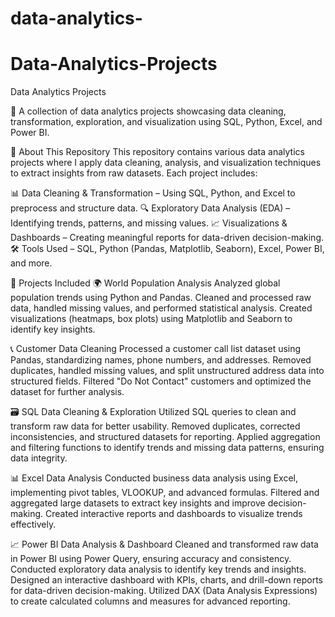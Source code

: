 # data-analytics-
# Data-Analytics-Projects
Data Analytics Projects

🚀 A collection of data analytics projects showcasing data cleaning, transformation, exploration, and visualization using SQL, Python, Excel, and Power BI.

📌 About This Repository
This repository contains various data analytics projects where I apply data cleaning, analysis, and visualization techniques to extract insights from raw datasets. Each project includes:

📊 Data Cleaning & Transformation – Using SQL, Python, and Excel to preprocess and structure data.
🔍 Exploratory Data Analysis (EDA) – Identifying trends, patterns, and missing values.
📈 Visualizations & Dashboards – Creating meaningful reports for data-driven decision-making.
🛠 Tools Used – SQL, Python (Pandas, Matplotlib, Seaborn), Excel, Power BI, and more.

📂 Projects Included
🌍 World Population Analysis
Analyzed global population trends using Python and Pandas.
Cleaned and processed raw data, handled missing values, and performed statistical analysis.
Created visualizations (heatmaps, box plots) using Matplotlib and Seaborn to identify key insights.

📞 Customer Data Cleaning
Processed a customer call list dataset using Pandas, standardizing names, phone numbers, and addresses.
Removed duplicates, handled missing values, and split unstructured address data into structured fields.
Filtered "Do Not Contact" customers and optimized the dataset for further analysis.

🗃 SQL Data Cleaning & Exploration
Utilized SQL queries to clean and transform raw data for better usability.
Removed duplicates, corrected inconsistencies, and structured datasets for reporting.
Applied aggregation and filtering functions to identify trends and missing data patterns, ensuring data integrity.

📊 Excel Data Analysis
Conducted business data analysis using Excel, implementing pivot tables, VLOOKUP, and advanced formulas.
Filtered and aggregated large datasets to extract key insights and improve decision-making.
Created interactive reports and dashboards to visualize trends effectively.

📈 Power BI Data Analysis & Dashboard
Cleaned and transformed raw data in Power BI using Power Query, ensuring accuracy and consistency.
Conducted exploratory data analysis to identify key trends and insights.
Designed an interactive dashboard with KPIs, charts, and drill-down reports for data-driven decision-making.
Utilized DAX (Data Analysis Expressions) to create calculated columns and measures for advanced reporting.
